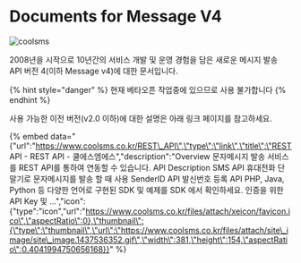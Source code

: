 # Documents for Message V4

![coolsms](.gitbook/assets/logo%20%283%29.png)



2008년을 시작으로 10년간의 서비스 개발 및 운영 경험을 담은 새로운 메시지 발송 API 버전 4\(이하 Message v4\)에 대한 문서입니다.

{% hint style="danger" %}
현재 베타오픈 작업중에 있으므로 사용 불가합니다
{% endhint %}

  
사용 가능한 이전 버전\(v2.0 이하\)에 대한 설명은 아래 링크 페이지를 참고하세요.

{% embed data="{\"url\":\"https://www.coolsms.co.kr/REST\_API\",\"type\":\"link\",\"title\":\"REST API - REST API - 쿨에스엠에스\",\"description\":\"Overview 문자메시지 발송 서비스를 REST API를 통하여 연동할 수 있습니다. API Description SMS API 휴대전화 단말기로 문자메시지를 발송 할 때 사용 SenderID API 발신번호 등록 API PHP, Java, Python 등 다양한 언어로 구현된 SDK 및 예제를 SDK 에서 확인하세요. 인증을 위한 API Key 및 ...\",\"icon\":{\"type\":\"icon\",\"url\":\"https://www.coolsms.co.kr/files/attach/xeicon/favicon.ico\",\"aspectRatio\":0},\"thumbnail\":{\"type\":\"thumbnail\",\"url\":\"https://www.coolsms.co.kr/files/attach/site\_image/site\_image.1437536352.gif\",\"width\":381,\"height\":154,\"aspectRatio\":0.4041994750656168}}" %}



